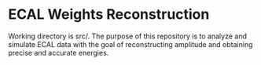 # ECAL Weights Reconstruction

Working directory is src/. The purpose of this repository is to analyze and simulate ECAL data with the goal of reconstructing amplitude and obtaining precise and accurate energies.
